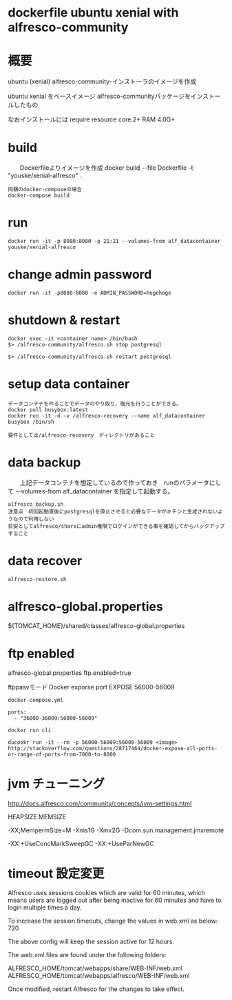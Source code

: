 dockerfile ubuntu xenial with alfresco-community
================================================

# 概要
ubuntu (xenial) alfresco-community-インストーラのイメージを作成

ubuntu xenial をベースイメージ
alfresco-communityパッケージをインストールしたもの

なおインストールには require resource core 2+ RAM 4.0G+

# build

　　Dockerfileよりイメージを作成
    docker build --file Dockerfile -t "youske/xenial-alfresco" .

    同梱のdocker-composeの場合
    docker-compose build

# run

    docker run -it -p 8080:8080 -p 21:21 --volumes-from alf_datacontainer youske/xenial-alfresco

# change admin password

    docker run -it -p8080:8080 -e ADMIN_PASSWORD=hogehoge

# shutdown & restart
    docker exec -it <container name> /bin/bash
    $> /alfresco-community/alfresco.sh stop postgresql

    $> /alfresco-community/alfresco.sh restart postgresql

# setup data container
    データコンテナを作ることでデータのやり取り、復元を行うことができる。
    docker pull busybox:latest
    docker run -it -d -v /alfresco-recovery --name alf_datacontainer busybox /bin/sh

    要件としては/alfresco-recovery　ディレクトリがあること

# data backup

　　上記データコンテナを想定しているので作っておき　runのパラメータにして
    --volumes-from alf_datacontainer を指定して起動する。

    alfresco_backup.sh
    注意点　初回起動直後にpostgresqlを停止させると必要なデータがキチンと生成されないようなので利用しない
    目安としてalfresco/shareにadmin権限でログインができる事を確認してからバックアップすること

# data recover

    alfresco-restore.sh


# alfresco-global.properties

${TOMCAT_HOME}/shared/classes/alfresco-global.properties


# ftp enabled

alfresco-global.properties
    ftp.enabled=true

ftppasvモード
    Docker exporse port
    EXPOSE 56000-56009

    docker-compose.yml

    ports:
      - "36000-36009:56000-56009"

    docker run cli

    ducoekr run -it --rm -p 56000-56009:56000-56009 <image>
    http://stackoverflow.com/questions/28717464/docker-expose-all-ports-or-range-of-ports-from-7000-to-8000

# jvm チューニング
http://docs.alfresco.com/community/concepts/jvm-settings.html

HEAPSIZE
MEMSIZE

-XX;MempermSize=<memorySize>M
-Xms1G
-Xmx2G
-Dcom.sun.management.jmxremote


-XX:+UseConcMarkSweepGC -XX:+UseParNewGC

# timeout 設定変更

Alfresco uses sessions cookies which are valid for 60 minutes, which means users are logged out after being inactive for 60 minutes and have to login multiple times a day.

To increase the session timeouts, change the values in web.xml as below:
<session-config>
   <session-timeout>720</session-timeout>
</session-config>

The above config will keep the session active for 12 hours.

The web.xml files are found under the following folders:

ALFRESCO_HOME/tomcat/webapps/share/WEB-INF/web.xml
ALFRESCO_HOME/tomcat/webapps/alfresco/WEB-INF/web.xml

Once modified, restart Alfresco for the changes to take effect.
